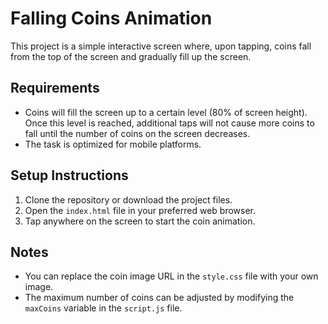 # Falling Coins Animation

This project is a simple interactive screen where, upon tapping, coins fall from the top of the screen and gradually fill up the screen.

## Requirements

- Coins will fill the screen up to a certain level (80% of screen height). Once this level is reached, additional taps will not cause more coins to fall until the number of coins on the screen decreases.
- The task is optimized for mobile platforms.

## Setup Instructions

1. Clone the repository or download the project files.
2. Open the `index.html` file in your preferred web browser.
3. Tap anywhere on the screen to start the coin animation.

## Notes

- You can replace the coin image URL in the `style.css` file with your own image.
- The maximum number of coins can be adjusted by modifying the `maxCoins` variable in the `script.js` file.
